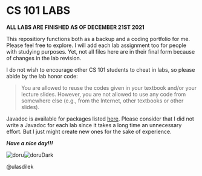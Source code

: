 # CS 101 LABS
**ALL LABS ARE FINISHED AS OF DECEMBER 21ST 2021**

This repositiory functions both as a backup and a coding portfolio for me. Please feel free to explore. I will add each lab assignment too for people with studying purposes. Yet, not all files here are in their final form because of changes in the lab revision.

I do not wish to encourage other CS 101 students to cheat in labs, so please abide by the lab honor code:
> You are allowed to reuse the codes given in your textbook and/or your lecture slides. However, you are not allowed to use any code from somewhere else (e.g., from the Internet, other textbooks or other slides).

Javadoc is available for packages listed [here](https://htmlpreview.github.io/?https://github.com/ulasdilek/labs/blob/main/out/javadoc/allpackages-index.html). Please consider that I did not write a Javadoc for each lab since it takes a long time an unnecessary effort. But I just might create new ones for the sake of experience.

***Have a nice day!!!***

![doru](https://user-images.githubusercontent.com/91346067/146987214-deb9d78d-5a61-42e9-9505-720361232255.png#gh-light-mode-only)![doruDark](https://user-images.githubusercontent.com/91346067/146987215-7ed34029-44dd-4893-9859-7055e37825c7.png#gh-dark-mode-only)

@ulasdilek
